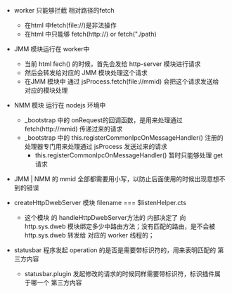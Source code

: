 - worker 只能够拦截 相对路径的fetch 
    - 在html 中fetch(file://)是非法操作
    - 在html 中只能够 fetch(http://) or fetch("./path)

- JMM 模块运行在 worker中
    - 当前 html fech() 的时候，首先会发给 http-server 模块进行请求
    - 然后会转发给对应的 JMM 模块处理这个请求
    - 在JMM 模块中 通过 jsProcess.fetch(file://mmid) 会把这个请求发送给 对应的模块处理

- NMM 模块 运行在 nodejs 环境中
    - _bootstrap 中的 onRequest的回调函数，是用来处理通过 fetch(http://mmid) 传递过来的请求
    - _bootstrap 中的 this.registerCommonIpcOnMessageHandler() 注册的处理器专门用来处理通过 jsProcess 发送过来的请求
        - this.registerCommonIpcOnMessageHandler() 暂时只能够处理 get 请求
        
- JMM | NMM 的 mmid 全部都需要用小写，以防止后面使用的时候出现意想不到的错误


- createHttpDwebServer 模块 filename === $listenHelper.cts
    - 这个模块 的 handleHttpDwebServer方法的 内部决定了 向http.sys.dweb 模块绑定多少中路由方法；没有匹配的路由，是不会被 http.sys.dweb 转发给 对应的 worker 线程的；

- statusbar 程序发起 operation 的是否是需要带标识符的，用来表明匹配的 第三方内容
    - statusbar.plugin 发起修改的请求的时候同样需要带标识符，标识插件属于哪一个 第三方内容